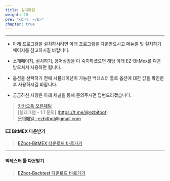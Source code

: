 ```yaml
---
title: 설치파일
weight: 20
pre: "<b>4. </b>"
chapter: true
---
```


---

- 아래 프로그램을 설치하시려면 아래 프로그램을 다운받으시고 메뉴얼 및 설치하기 페이지를 참고하시길 바랍니다.

- 소개페이지, 설치하기, 용어설장을 다 숙지하셨으면 해당 아래 EZ-BitMex를 다운 받으셔서 사용하면 됩니다.

- 옵션을 선택하기 전에 시뮬레이션이 가능한 백테스터 툴로 옵션에 대한 값을 확인한 후 사용하시길 바랍니다.

- 궁금하신 사항은 아래 채널을 통해 문의주시면 답변드리겠습니다.


>[카카오톡 오픈채팅](https://open.kakao.com/o/g8WJP1Hb)</br>
[텔레그램 - 1:1 문의] (https://t.me/@ezbitbot) </br>
[문의메일 : ezbitbot@gmail.com](mailto:ezbitbot@gmail.com)

#### EZ BitMEX 다운받기

>[EZbot-BitMEX 다운로드 바로가기](/4_install_file/1_bitmex/)</br>

---

#### 백테스터 툴 다운받기

>[EZbot-Backtest 다운로드 바로가기](/4_install_file/tester_tool_file/)</br>

